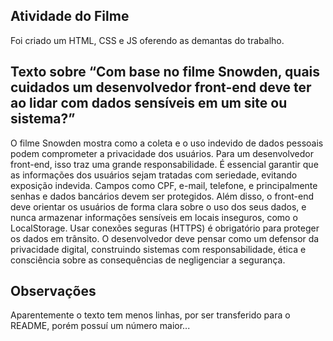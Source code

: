 ## Atividade do Filme
  Foi criado um HTML, CSS e JS oferendo as demantas do trabalho.

 ## Texto sobre “Com base no filme Snowden, quais cuidados um desenvolvedor front-end deve ter ao lidar com dados sensíveis em um site ou sistema?”

  O filme Snowden mostra como a coleta e o uso indevido de dados pessoais podem comprometer a privacidade dos usuários. Para um desenvolvedor front-end, isso traz uma grande responsabilidade. É essencial garantir que as informações dos usuários sejam tratadas com seriedade, evitando exposição indevida. Campos como CPF, e-mail, telefone, e principalmente senhas e dados bancários devem ser protegidos. Além disso, o front-end deve orientar os usuários de forma clara sobre o uso dos seus dados, e nunca armazenar informações sensíveis em locais inseguros, como o LocalStorage. Usar conexões seguras (HTTPS) é obrigatório para proteger os dados em trânsito. O desenvolvedor deve pensar como um defensor da privacidade digital, construindo sistemas com responsabilidade, ética e consciência sobre as consequências de negligenciar a segurança.

  ## Observações

  Aparentemente o texto tem menos linhas, por ser transferido para o README, porém possuí um número maior...